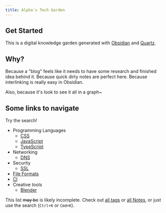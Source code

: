 ```yaml
---
title: Alpha's Tech Garden
---
```


## Get Started
This is a digital knowledge garden generated with [Obsidian](https://obsidian.md/) and [Quartz](https://quartz.jzhao.xyz/).

## Why?
Because a "blog" feels like it needs to have some research and finished idea behind it. Because quick dirty notes are perfect here. Because interlinking is really easy in Obsidian.

Also, because it's look to see it all in a graph~

## Some links to navigate
Try the search!

- Programming Languages
	- [CSS](/tags/css)
	- [JavaScript](/tags/javascript)
	- [TypeScript](/tags/typescript)
- Networking
	- [DNS](/tags/DNS)
- Security
	- [SSL](/tags/ssl)
- [File Formats](/tags/formats)
- [CI](/tags/ci)
- Creative tools
	- [Blender](/tags/blender)

This list ~~may be~~ is likely incomplete. Check out [all tags](/tags) or [all Notes](/notes), or just use the search (`Ctrl+K`  or `Cmd+K`).